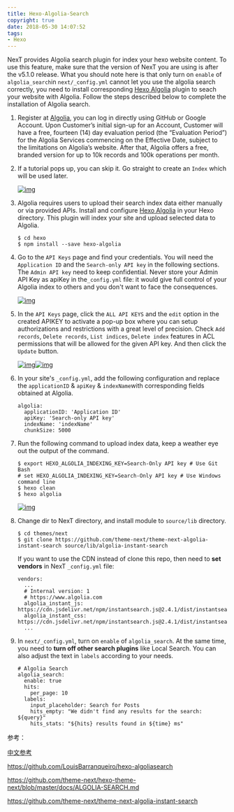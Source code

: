 ```yaml
---
title: Hexo-Algolia-Search
copyright: true
date: 2018-05-30 14:07:52
tags:
- Hexo
---
```


NexT provides Algolia search plugin for index your hexo website content. To use this feature, make sure that the version of NexT you are using is after the v5.1.0 release. What you should note here is that only turn on `enable` of `algolia_search`in `next/_config.yml` cannot let you use the algolia search correctly, you need to install corresponding [Hexo Algolia](https://github.com/oncletom/hexo-algolia) plugin to seach your website with Algolia. Follow the steps described below to complete the installation of Algolia search.
<!--more-->
1. Register at [Algolia](https://www.algolia.com/), you can log in directly using GitHub or Google Account. Upon Customer’s initial sign-up for an Account, Customer will have a free, fourteen (14) day evaluation period (the “Evaluation Period”) for the Algolia Services commencing on the Effective Date, subject to the limitations on Algolia’s website. After that, Algolia offers a free, branded version for up to 10k records and 100k operations per month.

2. If a tutorial pops up, you can skip it. Go straight to create an `Index` which will be used later.

   [![img](https://camo.githubusercontent.com/244ac146bf644651ed0f6341b85d6aa23e0aea73/687474703a2f2f7468656d652d6e6578742e696973736e616e2e636f6d2f75706c6f6164732f616c676f6c69612f616c676f6c69612d737465702d322e706e67)](https://camo.githubusercontent.com/244ac146bf644651ed0f6341b85d6aa23e0aea73/687474703a2f2f7468656d652d6e6578742e696973736e616e2e636f6d2f75706c6f6164732f616c676f6c69612f616c676f6c69612d737465702d322e706e67)

3. Algolia requires users to upload their search index data either manually or via provided APIs. Install and configure [Hexo Algolia](https://github.com/oncletom/hexo-algolia) in your Hexo directory. This plugin will index your site and upload selected data to Algolia.

   ```
   $ cd hexo
   $ npm install --save hexo-algolia
   ```

4. Go to the `API Keys` page and find your credentials. You will need the `Application ID` and the `Search-only API key` in the following sections. The `Admin API key` need to keep confidential. Never store your Admin API Key as apiKey in the`_config.yml` file: it would give full control of your Algolia index to others and you don't want to face the consequences.

   [![img](https://user-images.githubusercontent.com/8521181/35479066-64e35aec-0428-11e8-91f9-1ec3afa45c5c.png)](https://user-images.githubusercontent.com/8521181/35479066-64e35aec-0428-11e8-91f9-1ec3afa45c5c.png)

5. In the `API Keys` page, click the `ALL API KEYS` and the `edit` option in the created APIKEY to activate a pop-up box where you can setup authorizations and restrictions with a great level of precision. Check `Add records`, `Delete records`, `List indices`, `Delete index` features in ACL permissions that will be allowed for the given API key. And then click the `Update` button.

   [![img](https://user-images.githubusercontent.com/8521181/35479064-611aa0b4-0428-11e8-85a1-cfb449b486ec.png)](https://user-images.githubusercontent.com/8521181/35479064-611aa0b4-0428-11e8-85a1-cfb449b486ec.png)[![img](https://user-images.githubusercontent.com/8521181/35479084-d4f7ac02-0428-11e8-95a6-c4e3b1bef47b.png)](https://user-images.githubusercontent.com/8521181/35479084-d4f7ac02-0428-11e8-95a6-c4e3b1bef47b.png)

6. In your site's `_config.yml`, add the following configuration and replace the `applicationID` & `apiKey` & `indexName`with corresponding fields obtained at Algolia.

   ```
   algolia:
     applicationID: 'Application ID'
     apiKey: 'Search-only API key'
     indexName: 'indexName'
     chunkSize: 5000
   ```

7. Run the following command to upload index data, keep a weather eye out the output of the command.

   ```
   $ export HEXO_ALGOLIA_INDEXING_KEY=Search-Only API key # Use Git Bash
   # set HEXO_ALGOLIA_INDEXING_KEY=Search-Only API key # Use Windows command line
   $ hexo clean
   $ hexo algolia
   ```

   [![img](https://camo.githubusercontent.com/747791b2da3308ee2a7fc18c664da9dc9d0e6f5f/687474703a2f2f7468656d652d6e6578742e696973736e616e2e636f6d2f75706c6f6164732f616c676f6c69612f616c676f6c69612d737465702d342e706e67)](https://camo.githubusercontent.com/747791b2da3308ee2a7fc18c664da9dc9d0e6f5f/687474703a2f2f7468656d652d6e6578742e696973736e616e2e636f6d2f75706c6f6164732f616c676f6c69612f616c676f6c69612d737465702d342e706e67)

8. Change dir to NexT directory, and install module to `source/lib` directory.

   ```
   $ cd themes/next
   $ git clone https://github.com/theme-next/theme-next-algolia-instant-search source/lib/algolia-instant-search
   ```

   If you want to use the CDN instead of clone this repo, then need to **set vendors** in NexT `_config.yml` file:

   ```
   vendors:
     ...
     # Internal version: 1
     # https://www.algolia.com
     algolia_instant_js: https://cdn.jsdelivr.net/npm/instantsearch.js@2.4.1/dist/instantsearch.js
     algolia_instant_css: https://cdn.jsdelivr.net/npm/instantsearch.js@2.4.1/dist/instantsearch.min.css
     ...
   ```

9. In `next/_config.yml`, turn on `enable` of `algolia_search`. At the same time, you need to **turn off other search plugins** like Local Search. You can also adjust the text in `labels` according to your needs.

   ```
   # Algolia Search
   algolia_search:
     enable: true
     hits:
       per_page: 10
     labels:
       input_placeholder: Search for Posts
       hits_empty: "We didn't find any results for the search: ${query}"
       hits_stats: "${hits} results found in ${time} ms"
   ```

参考：

[中文参考](http://theme-next.iissnan.com/third-party-services.html#search-system)

https://github.com/LouisBarranqueiro/hexo-algoliasearch

https://github.com/theme-next/hexo-theme-next/blob/master/docs/ALGOLIA-SEARCH.md

https://github.com/theme-next/theme-next-algolia-instant-search
